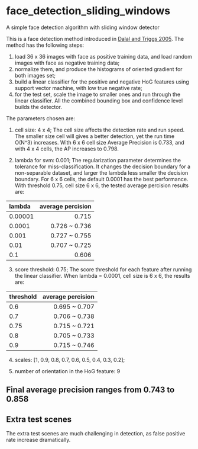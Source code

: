 # face_detection_sliding_windows
A simple face detection algorithm with sliding window detector

This is a face detection method introduced in [Dalal and Triggs 2005](https://lear.inrialpes.fr/people/triggs/pubs/Dalal-cvpr05.pdf). The method has the following steps:
1. load 36 x 36 images with face as positive training data, and load random images with face as negative training data;
2. normalize them, and produce the histograms of oriented gradient for both images set;
3. build a linear classifier for the positive and negative HoG features using support vector machine, with low true negative rate;
4. for the test set, scale the image to smaller ones and run through the linear classifier. All the combined bounding box and confidence level builds the detector.

The parameters chosen are:
1. cell size: 4 x 4;
    The cell size affects the detection rate and run speed. The smaller size cell will gives a better detection, yet the run time O(N^3) increases. With 6 x 6 cell size Average Precision is 0.733, and with 4 x 4 cells, the AP increases to 0.798.
    
2. lambda for svm: 0.001;
    The regularization parameter determines the tolerance for miss-classification. It changes the decision boundary for a non-separable dataset, and larger the lambda less smaller the decision boundary. For 6 x 6 cells, the default 0.0001 has the best performance. With threshold 0.75, cell size 6 x 6, the tested average percision results are:
    
| lambda | average percision |
| :---   |  ---:  |
| 0.00001| 0.715 |
| 0.0001 | 0.726 ~ 0.736 |
| 0.001 | 0.727 ~ 0.755 | 
| 0.01 | 0.707 ~ 0.725 | 
| 0.1 | 0.606 |


3. score threshold: 0.75;
    The score threshold for each feature after running the linear classifier. When lambda = 0.0001, cell size is 6 x 6, the results are:
    
| threshold | average percision |
| :---   |  ---:  |
| 0.6 | 0.695 ~ 0.707 |
| 0.7 | 0.706 ~ 0.738 |
| 0.75 |0.715 ~ 0.721 |
| 0.8 | 0.705 ~ 0.733 |
| 0.9 | 0.715 ~ 0.746 |

4. scales: [1, 0.9, 0.8, 0.7, 0.6, 0.5, 0.4, 0.3, 0.2];

5. number of orientation in the HoG feature: 9

## Final average precision ranges from 0.743 to 0.858

## Extra test scenes
The extra test scenes are much challenging in detection, as false positive rate increase dramatically.

